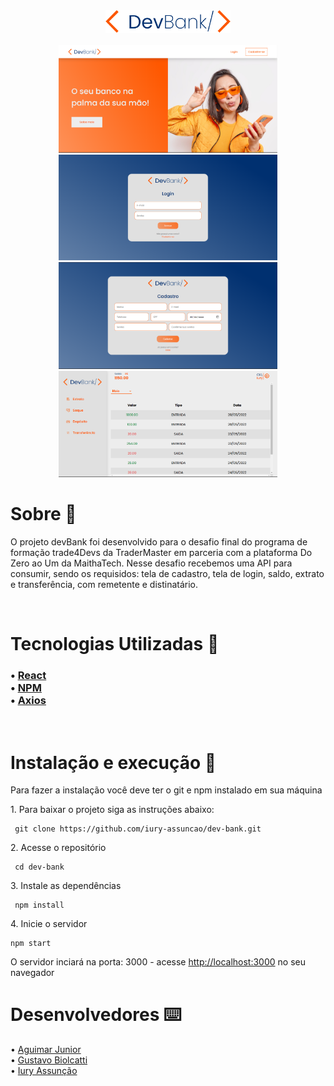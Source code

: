 


<div align="center"><img width="200px"src="./public/img_readme/devbank_logo.png"></div>
<br>

<div align="center">
<img width="350px"src="./public/img_readme/landing.png">
<img width="350px"src="./public/img_readme/login.png">
<img width="350px"src="./public/img_readme/register.png">
<img width="350px"src="./public/img_readme/dashboard.png">

</div>



<h1> Sobre 🔖</h1>

<p>
O projeto devBank foi desenvolvido para o desafio final do programa de formação trade4Devs da TraderMaster em parceria com a plataforma Do Zero ao Um da MaithaTech. Nesse desafio recebemos uma API para consumir, sendo os requisidos: tela de cadastro, tela de login, saldo, extrato e transferência, com remetente e distinatário.
</p>

<br>
<h1> Tecnologias Utilizadas 🚀</h1>

<h3>

 • <a href="https://pt-br.reactjs.org" target="_blank">React</a> <br>
 • <a href="https://www.npmjs.com" target="_blank">NPM</a> <br>
 • <a href="https://axios-http.com/ptbr/docs/intro" target="_blank">Axios</a><br>
 
</h3>

<br>
<h1> Instalação e execução 🔧</h1>

<p> Para fazer a instalação você deve ter o git e npm instalado em sua máquina</p>


<p> 1. Para baixar o projeto siga as instruções abaixo:</p>

```
 git clone https://github.com/iury-assuncao/dev-bank.git
```

<p> 2. Acesse o repositório </p> 

```
 cd dev-bank
```
<p>3. Instale as dependências </p>

```
 npm install
```

<p>4. Inicie o servidor </p>

```
npm start
```

<p> O servidor inciará na porta: 3000 - acesse <a href="http://localhost:3000">http://localhost:3000</a> no seu navegador </p>

<h1> Desenvolvedores ⌨️</h1>

 • <a href="https://github.com/Aguimar-Junior" target="_blank">Aguimar Junior</a> <br>
 • <a href="https://github.com/gustavobiolcatti" target="_blank">Gustavo Biolcatti </a><br>
 • <a href="https://github.com/iury-assuncao" target="_blank">Iury Assunção</a><br>

